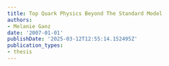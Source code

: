 ```yaml
---
title: Top Quark Physics Beyond The Standard Model
authors:
- Melanie Ganz
date: '2007-01-01'
publishDate: '2025-03-12T12:55:14.152495Z'
publication_types:
- thesis
---
```

